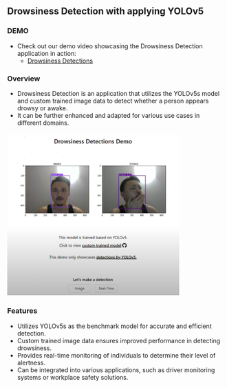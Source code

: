 ## Drowsiness Detection with applying YOLOv5

### DEMO

- Check out our demo video showcasing the Drowsiness Detection application in action:
  - [Drowsiness Detections](https://www.youtube.com/watch?v=KFHNxGSGBc8&feature=youtu.be)

### Overview

- Drowsiness Detection is an application that utilizes the YOLOv5s model and custom trained image data to detect whether a person appears drowsy or awake.
- It can be further enhanced and adapted for various use cases in different domains.

<img src="drowsiness_demo.png" alt="Alt Text" width="400" height="auto">

### Features

- Utilizes YOLOv5s as the benchmark model for accurate and efficient detection.
- Custom trained image data ensures improved performance in detecting drowsiness.
- Provides real-time monitoring of individuals to determine their level of alertness.
- Can be integrated into various applications, such as driver monitoring systems or workplace safety solutions.
